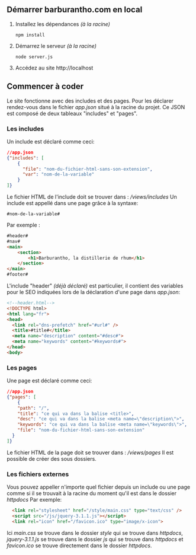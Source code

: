## Démarrer barburantho.com en local
1. Installez les dépendances *(à la racine)*
	```
	npm install
	```
2. Démarrez le serveur *(à la racine)*
	```
	node server.js
	```
3. Accédez au site
	http://localhost


## Commencer à coder
Le site fonctionne avec des includes et des pages. Pour les déclarer rendez-vous dans le fichier *app.json* situé à la racine du projet. Ce JSON est composé de deux tableaux "includes" et "pages".

### Les includes
Un include est déclaré comme ceci:
```json
//app.json
{"includes": [
    {
      "file": "nom-du-fichier-html-sans-son-extension",
      "var": "nom-de-la-variable"
    }
]}
```
Le fichier HTML de l'include doit se trouver dans : */views/includes*
Un include est appellé dans une page grâce à la syntaxe:
```
#nom-de-la-variable#
```
Par exemple :
```html
#header#
#nav#
<main>
    <section>
        <h1>Barburantho, la distillerie de rhum</h1>
    </section>
</main>
#footer#
```
L'include "header" *(déjà déclaré)* est particulier, il contient des variables pour le SEO indiquées lors de la déclaration d'une page dans *app.json*:
```html
<!--header.html-->
<!DOCTYPE html>
<html lang="fr">
<head>
  <link rel="dns-prefetch" href="#url#" />
  <title>#title#</title>
  <meta name="description" content="#desc#">
  <meta name="keywords" content="#keywords#">
</head>
<body>
```

### Les pages
Une page est déclaré comme ceci:
```json
//app.json
{"pages": [
    {
    "path": "/",
    "title": "ce qui va dans la balise <title>",
    "desc": "ce qui va dans la balise <meta name=\"description\">",
    "keywords": "ce qui va dans la balise <meta name=\"keywords\">",
    "file": "nom-du-fichier-html-sans-son-extension"
  }
]}
```
Le fichier HTML de la page doit se trouver dans : */views/pages* Il est possible de créer des sous dossiers.

### Les fichiers externes
Vous pouvez appeller n'importe quel fichier depuis un include ou une page comme si il se trouvait à la racine du moment qu'il est dans le dossier *httpdocs*
Par exemple:
```html
  <link rel="stylesheet" href="/style/main.css" type="text/css" />
  <script src="/js/jquery-3.1.1.js"></script>
  <link rel="icon" href="/favicon.ico" type="image/x-icon">
```
Ici *main.css* se trouve dans le dossier *style* qui se trouve dans *httpdocs*, *jquery-3.1.1.js* se trouve dans le dossier *js* qui se trouve dans *httpdocs* et *favicon.ico* se trouve directement dans le dossier *httpdocs*.
